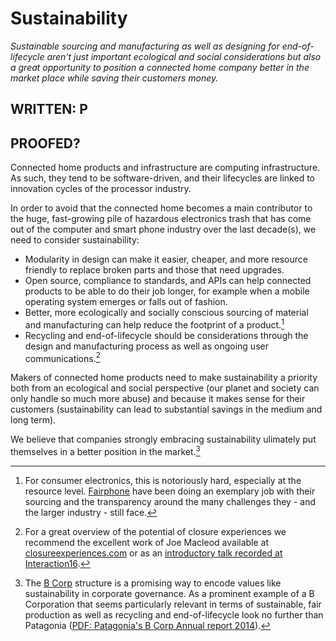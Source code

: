# Sustainability

_Sustainable sourcing and manufacturing as well as designing for end-of-lifecycle aren't just important ecological and social considerations but also a great opportunity to position a connected home company better in the market place while saving their customers money._

## WRITTEN: P
## PROOFED?

Connected home products and infrastructure are computing infrastructure. As such, they tend to be  software-driven, and their lifecycles are linked to  innovation cycles of the processor industry.

In order to avoid that the connected home becomes a main contributor to the huge, fast-growing pile of hazardous electronics trash that has come out of the computer and smart phone industry over the last decade(s), we need to consider sustainability:

- Modularity in design can make it easier, cheaper, and more resource friendly to replace broken parts and those that need upgrades.
- Open source, compliance to standards, and APIs can help connected products to be able to do their job longer, for example when a mobile operating system emerges or falls out of fashion.
- Better, more ecologically and socially conscious sourcing of material and manufacturing can help reduce the footprint of a product.[^1]
- Recycling and end-of-lifecycle should be considerations through the design and manufacturing process as well as ongoing user communications.[^2]

Makers of connected home products need to make sustainability a priority both from an ecological and social perspective (our planet and society can only handle so much more abuse) and because it makes sense for their customers (sustainability can lead to substantial savings in the medium and long term). 

We believe that companies strongly embracing sustainability ulimately put themselves in a better position in the market.[^3]

[^1]: For consumer electronics, this is notoriously hard, especially at the resource level. [Fairphone](https://www.fairphone.com/) have been doing an exemplary job with their sourcing and the transparency around the many challenges they - and the larger industry - still face.
[^2]: For a great overview of the potential of closure experiences we recommend the excellent work of Joe Macleod available at [closureexperiences.com](http://www.closureexperiences.com/) or as an [introductory talk recorded at Interaction16](https://vimeo.com/159666826).
[^3]: The [B Corp](https://www.bcorporation.net/) structure is a promising way to encode values like sustainability in corporate governance. As a prominent example of a B Corporation that seems particularly relevant in terms of sustainable, fair production as well as recycling and end-of-lifecycle look no further than Patagonia ([PDF: Patagonia's B Corp Annual report 2014](http://www.patagonia.com/pdf/en_US/bcorp_annual_report_2014.pdf)).